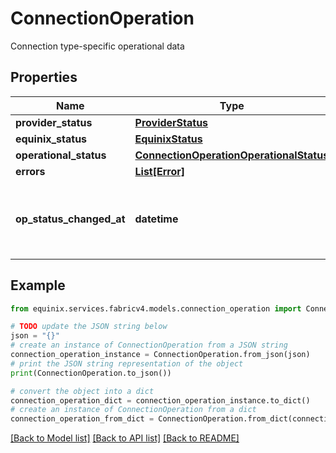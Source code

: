 # ConnectionOperation

Connection type-specific operational data

## Properties

Name | Type | Description | Notes
------------ | ------------- | ------------- | -------------
**provider_status** | [**ProviderStatus**](ProviderStatus.md) |  | [optional] 
**equinix_status** | [**EquinixStatus**](EquinixStatus.md) |  | [optional] 
**operational_status** | [**ConnectionOperationOperationalStatus**](ConnectionOperationOperationalStatus.md) |  | [optional] 
**errors** | [**List[Error]**](Error.md) |  | [optional] 
**op_status_changed_at** | **datetime** | When connection transitioned into current operational status | [optional] 

## Example

```python
from equinix.services.fabricv4.models.connection_operation import ConnectionOperation

# TODO update the JSON string below
json = "{}"
# create an instance of ConnectionOperation from a JSON string
connection_operation_instance = ConnectionOperation.from_json(json)
# print the JSON string representation of the object
print(ConnectionOperation.to_json())

# convert the object into a dict
connection_operation_dict = connection_operation_instance.to_dict()
# create an instance of ConnectionOperation from a dict
connection_operation_from_dict = ConnectionOperation.from_dict(connection_operation_dict)
```
[[Back to Model list]](../README.md#documentation-for-models) [[Back to API list]](../README.md#documentation-for-api-endpoints) [[Back to README]](../README.md)


